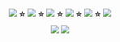 <h4 align="center">  

<img src="https://64.media.tumblr.com/49fbb4e6bac8f2b64c658dafe43382ff/88afb08dd439f5ec-d2/s75x75_c1/031276785e554146c1033859d3d0eb89eb108cb0.pnj"/> ☆ <img src="https://64.media.tumblr.com/7720a5d9e000cd0b386b99dca6a01c85/88afb08dd439f5ec-85/s75x75_c1/0e98ee885bc6cf8d0b1bad148f983e4130c4a2d0.gifv"/> ☆ <img src="https://64.media.tumblr.com/647627e47fbd6725f27c269c5f686e93/88afb08dd439f5ec-dd/s75x75_c1/580394434467499dfc89fd094bf665f285d58b00.gifv"/> ☆ <img src="https://64.media.tumblr.com/4d63cf81c954bc45e3b70954f0d2b17d/96812b3b3a743299-2b/s75x75_c1/9e297a7ad85c4cc12b0fa5f8bd1a6fc520edebbe.gifv"/> ☆ <img src="https://64.media.tumblr.com/e742395a9793cf3769a9606e026f3c24/88afb08dd439f5ec-d7/s75x75_c1/63bfec7ddce93f5de05a829338685f5ae085a8aa.gifv"/> ☆ <img src="https://64.media.tumblr.com/5b9a1f6eaedbbff089de17adabfa0c1e/88afb08dd439f5ec-1c/s75x75_c1/eedf1fdf03710f66885dedf881bf5ff46008bf3e.gifv"/>

<img src="https://64.media.tumblr.com/f26d81258dffe3802da0368e9b7cca88/1a03627f8a62a116-bb/s500x750/4874065926d61c6ce31ff00e5cda5b4a4d1e27c6.pnj"/>


<img src="https://media.discordapp.net/attachments/1073026964409041017/1220718951718453378/THE_JOKER-removebg-preview.png?ex=660ff61d&is=65fd811d&hm=57402603d269d6b0a94246e702215203ed639ae6bde79c245ba650f4332225f0&=&format=webp&quality=lossless"/>

